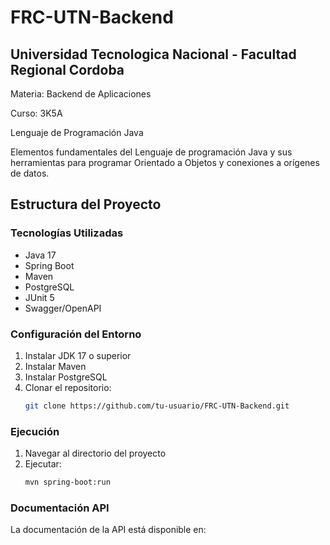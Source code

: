 # FRC-UTN-Backend

## Universidad Tecnologica Nacional - Facultad Regional Cordoba

Materia: Backend de Aplicaciones

Curso: 3K5A


Lenguaje de Programación Java

Elementos fundamentales del Lenguaje de programación Java y sus herramientas para programar Orientado a Objetos y conexiones a orígenes de datos.

## Estructura del Proyecto

### Tecnologías Utilizadas

- Java 17
- Spring Boot
- Maven
- PostgreSQL
- JUnit 5
- Swagger/OpenAPI

### Configuración del Entorno

1. Instalar JDK 17 o superior
2. Instalar Maven
3. Instalar PostgreSQL
4. Clonar el repositorio:
   ```bash
   git clone https://github.com/tu-usuario/FRC-UTN-Backend.git
   ```

### Ejecución

1. Navegar al directorio del proyecto
2. Ejecutar:
   ```bash
   mvn spring-boot:run
   ```

### Documentación API

La documentación de la API está disponible en:
